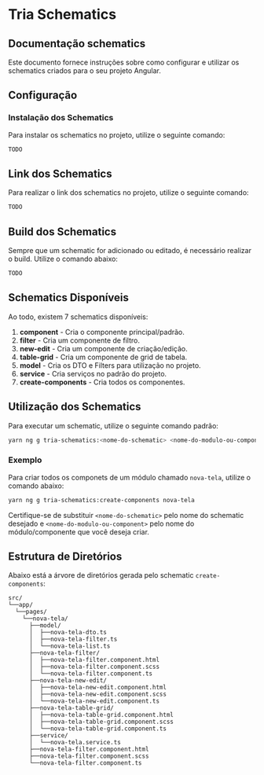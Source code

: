 # Tria Schematics

## Documentação schematics

Este documento fornece instruções sobre como configurar e utilizar os schematics criados para o seu projeto Angular.

## Configuração

### Instalação dos Schematics

Para instalar os schematics no projeto, utilize o seguinte comando:

```bash
TODO
```

## Link dos Schematics

Para realizar o link dos schematics no projeto, utilize o seguinte comando:

```bash
TODO
```

## Build dos Schematics

Sempre que um schematic for adicionado ou editado, é necessário realizar o build. Utilize o comando abaixo:

```bash
TODO
```

## Schematics Disponíveis

Ao todo, existem 7 schematics disponíveis:

1. **component** - Cria o componente principal/padrão.
2. **filter** - Cria um componente de filtro.
3. **new-edit** - Cria um componente de criação/edição.
4. **table-grid** - Cria um componente de grid de tabela.
5. **model** - Cria os DTO e Filters para utilização no projeto.
6. **service** - Cria serviços no padrão do projeto.
7. **create-components** - Cria todos os componentes.

## Utilização dos Schematics

Para executar um schematic, utilize o seguinte comando padrão:

```bash
yarn ng g tria-schematics:<nome-do-schematic> <nome-do-modulo-ou-component>
```

### Exemplo

Para criar todos os componets de um módulo chamado `nova-tela`, utilize o comando abaixo:

```bash
yarn ng g tria-schematics:create-components nova-tela
```

Certifique-se de substituir `<nome-do-schematic>` pelo nome do schematic desejado e `<nome-do-modulo-ou-component>` pelo nome do módulo/componente que você deseja criar.

## Estrutura de Diretórios

Abaixo está a árvore de diretórios gerada pelo schematic `create-components`:

```
src/
└──app/
  └──pages/
    └──nova-tela/
      ├──model/
      │  ├──nova-tela-dto.ts
      │  ├──nova-tela-filter.ts
      │  └──nova-tela-list.ts
      ├──nova-tela-filter/
      │  ├──nova-tela-filter.component.html
      │  ├──nova-tela-filter.component.scss
      │  └──nova-tela-filter.component.ts
      ├──nova-tela-new-edit/
      │  ├──nova-tela-new-edit.component.html
      │  ├──nova-tela-new-edit.component.scss
      │  └──nova-tela-new-edit.component.ts
      ├──nova-tela-table-grid/
      │  ├──nova-tela-table-grid.component.html
      │  ├──nova-tela-table-grid.component.scss
      │  └──nova-tela-table-grid.component.ts
      ├──service/
      │  └──nova-tela.service.ts
      ├──nova-tela-filter.component.html
      ├──nova-tela-filter.component.scss
      └──nova-tela-filter.component.ts
```
